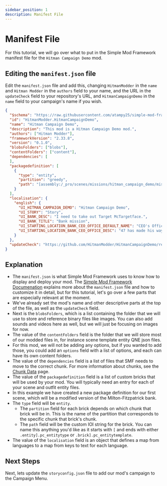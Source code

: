 ```yaml
---
sidebar_position: 1
description: Manifest File
---
```


# Manifest File

For this tutorial, we will go over what to put in the Simple Mod Framework manifest file for the `Hitman Campaign Demo` mod.

## Editing the `manifest.json` file
Edit the `manifest.json` file and add this, changing `HitmanModder` in the `name` and `Hitman Modder`
in the `authors` field to your name, and the URL in the `updateCheck` field to your repository's URL, and `HitmanCampaignDemo` in the `name` field to your campaign's name if you wish.  

```json
{
  "$schema": "https://raw.githubusercontent.com/atampy25/simple-mod-framework/main/Mod%20Manager/src/lib/manifest-schema.json",
  "id": "HitmanModder.HitmanCampaignDemo",
  "name": "Hitman Campaign Demo",
  "description": "This mod is a Hitman Campaign Demo mod.",
  "authors": ["Hitman Modder"],
  "frameworkVersion": "2.33.8",
  "version": "0.1.0",
  "blobsFolders": ["blobs"],
  "contentFolders": ["content"],
  "dependencies": [
  ],
  "packagedefinition": [
    {
      "type": "entity",
      "partition": "greedy",
      "path": "[assembly:/_pro/scenes/missions/hitman_campaign_demo/mission_bank/scene_bank.entity].entitytemplate"
    }
  ],
  "localisation": {
    "english": {
      "UI_HITMAN_CAMPAIGN_DEMO": "Hitman Campaign Demo",
      "UI_STORY": "Story",
      "UI_BANK_DESC": "I need to take out Target McTargetface.",
      "UI_BANK_TITLE": "Bank mission",
      "UI_STARTING_LOCATION_BANK_CEO_OFFICE_DEFAULT_NAME": "CEO's Office",
      "UI_STARTING_LOCATION_BANK_CEO_OFFICE_DESC": "47 has made his way to the CEO's office.",
    }
  },
  "updateCheck": "https://github.com/HitmanModder/HitmanCampaignDemo/releases/latest/download/updates.json"
}
```


## Explanation
* The `manifest.json` is what Simple Mod Framework uses to know how to display and deploy your mod. The [Simple Mod Framework Documenation](https://github.com/atampy25/simple-mod-framework/blob/main/docs/Index.md) explains more about the `manifest.json` file and how to customize it in detail, but for this tutorial, let's go over a few parts that are especially relevant at the moment.
* We've already set the mod's name and other descriptive parts at the top of the file, as well as the `updateCheck` field.
* Next is the `blobsFolders`, which is a list containing the folder that we will use to store and reference binary files like images. You can also add sounds and videos here as well, but we will just be focusing on images for now.
* The value of the `contentFolders` field is the folder that we will store most of our modded files in, for instance scene template entity QNE json files.
* For this mod, we will not be adding any options, but if you wanted to add those, you could add an `options` field with a list of options, and each can have its own content folders.
* The value of the `dependencies` field is a list of files that SMF needs to move to the correct chunk. For more information about chunks, see the [Chunk Data](../../glacier2/chunkdata.md) page.
* The value of the `packagedefinition` field is a list of custom bricks that will be used by your mod. You will typically need an entry for each of your scene and outfit entity files.
* In this example we have created a new package definition for our first scene, which will be a modified version of the Milton-Fitzpatrick bank.
* The `type` field will be `entity`.
  * The `partition` field for each brick depends on which chunk that brick will be in. This is the name of the partition that corresponds to the specific chunk that brick's chunk.
  * The `path` field will be the custom IOI string for the brick. You can name this anything you'd like as it starts with `[` and ends with either `.entity].pc_entitytype` or `.brick].pc_entitytemplate`.  
* The value of the `localisation` field is an object that defines a map from languages to a map from keys to text for each language.


## Next Steps
Next, lets update the `storyconfig.json` file to add our mod's campaign to the Campaign Menu.
